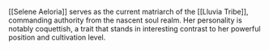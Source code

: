 [[Selene Aeloria]] serves as the current matriarch of the [[Lluvia Tribe]], commanding authority from the nascent soul realm. Her personality is notably coquettish, a trait that stands in interesting contrast to her powerful position and cultivation level.